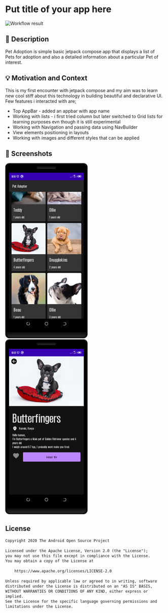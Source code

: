 # Put title of your app here

<!--- Replace <OWNER> with your Github Username and <REPOSITORY> with the name of your repository. -->
<!--- You can find both of these in the url bar when you open your repository in github. -->
![Workflow result](https://github.com/DanielWaiguru91/Pet-Adoption/workflows/Check/badge.svg)


## :scroll: Description
<!--- Describe your app in one or two sentences -->
Pet Adoption is simple basic jetpack compose app that displays a list of Pets for adoption and also
a detailed information about a particular Pet of interest.


## :bulb: Motivation and Context
<!--- Optionally point readers to interesting parts of your submission. -->
<!--- What are you especially proud of? -->
This is my first encounter with jetpack compose and my aim was to learn new cool stiff about this
technology in building beautiful and declarative UI.
Few features i interacted with are;
- Top AppBar - added an appbar with app name
- Working with lists - i first tried column but later switched to Grid lists for learning purposes
   evn though it is still experimental
- Working with Navigation and passing data using NavBuilder
- View elements positioning in layouts
- Working with images and different styles that can be applied


## :camera_flash: Screenshots
<!-- You can add more screenshots here if you like -->
<img src="/results/screenshot_1.png" width="260">&emsp;<img src="/results/screenshot_2.png" width="260">

## License
```
Copyright 2020 The Android Open Source Project

Licensed under the Apache License, Version 2.0 (the "License");
you may not use this file except in compliance with the License.
You may obtain a copy of the License at

    https://www.apache.org/licenses/LICENSE-2.0

Unless required by applicable law or agreed to in writing, software
distributed under the License is distributed on an "AS IS" BASIS,
WITHOUT WARRANTIES OR CONDITIONS OF ANY KIND, either express or implied.
See the License for the specific language governing permissions and
limitations under the License.
```
